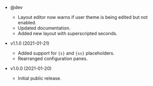 * @dev
  * Layout editor now warns if user theme is being edited but not enabled.
  * Updated documentation.
  * Added new layout with superscripted seconds.

* v1.1.0 (2021-01-21)
  * Added support for `{s}` and `{ss}` placeholders.
  * Rearranged configuration panes.

* v1.0.0 (2021-01-20)
  * Initial public release.
